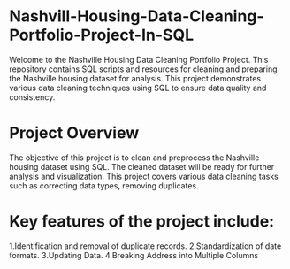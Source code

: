 # Nashvill-Housing-Data-Cleaning-Portfolio-Project-In-SQL

Welcome to the Nashville Housing Data Cleaning Portfolio Project. This repository contains SQL scripts and resources for cleaning and preparing the Nashville housing dataset for analysis. This project demonstrates various data cleaning techniques using SQL to ensure data quality and consistency.


# Project Overview
The objective of this project is to clean and preprocess the Nashville housing dataset using SQL. The cleaned dataset will be ready for further analysis and visualization. This project covers various data cleaning tasks such as correcting data types, removing duplicates.


# Key features of the project include:

1.Identification and removal of duplicate records.
2.Standardization of date formats.
3.Updating Data.
4.Breaking Address into Multiple Columns
